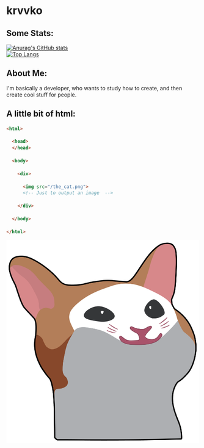 # krvvko
## Some Stats:
[![Anurag's GitHub stats](https://github-readme-stats.vercel.app/api?username=krvvko&count_private=true&show_icons=true&theme=tokyonight)](https://github.com/krvvko/github-readme-stats) <br>
[![Top Langs](https://github-readme-stats.vercel.app/api/top-langs/?username=krvvko&layout=compact&theme=tokyonight)](https://github.com/krvvko/github-readme-stats) <br>
## About Me:

I'm basically a developer, who wants to study how to create, and then create cool stuff for people. <br>

## A little bit of html:
``` html
<html>

  <head>
  </head>

  <body>
  
    <div>
    
      <img src="/the_cat.png">
      <!-- Just to output an image  -->
      
    </div>

  </body>

</html>
```
<img src="/Screenshot_21111111.png">
